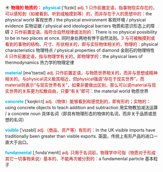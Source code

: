 ☀ <font color="red">**物理的 物质的：**</font>
<font color="sky blue">**physical**</font> ['fɪzɪkl] 
<font color="#c00000">adj. 1 只作前置定语，指事物现实存在的，可以感知到（如被看到、听到或触摸到等）的，而非存在于人的思想中的：</font>the physical world 客观世界 / the physical environment 客观环境 / physical evidence 实物证据 / physical and ideological barriers 物质和意识形态上的障碍 <font color="#c00000">2 只作前置定语，指符合自然规律或法则的：</font>There is no physical possibility to be in two places at once. 同时身处两地有悖于自然法则。<font color="#c00000">3 与可被触摸到或看到的事物的结构、尺寸、形状相关的，即与实际物体相关的，物理的：</font>physical characteristics 物理特点 / physical properties of diamond 金刚石的物理特性 <font color="#c00000">4 只作前置定语，指与物理学有关的，即物理学的：</font>the physical laws of thermodynamics 热力学的物理定律

<font color="sky blue">**material**</font> [mə'tɪərɪəl] 
<font color="#c00000">adj. 只作前置定语，与物质世界相关的，而非与思想或精神相关的。与physical词义极其相近，但physical强调“存在于现实世界”，而material则表示“与现实世界有关”，如果非要做出区别，那么可以说material与现实世界的关系更为松散自由，只要“有关”即可：</font>the material world 物质世界

<font color="sky blue">**concrete**</font> ['kɒŋkri:t] 
<font color="#c00000">adj.（物体）能够看到和感觉到的，即有形的；实物的：</font>using concrete objects to teach addition and subtraction 用实物教加减法运算 / a concrete noun 具体名词（即具有物理形态的物体的名词，而非关于品质或思想的名词）
           
<font color="sky blue">**visible**</font> [ˈvɪzəbl]
<font color="#c00000">adj.（商品、资产等）有形的：</font>In the UK visible imports have traditionally been greater than visible exports. 英国，传统上有形产品的进口一直大于出口。

<font color="sky blue">**fundamental**</font> [͵fʌndə'mentl] 
<font color="#c00000">adj. 只用于名词前，物理学中可指（物质对于形成其它一切事物来说）基本的、不能再次被分割的：</font>a fundamental particle 基本粒子

